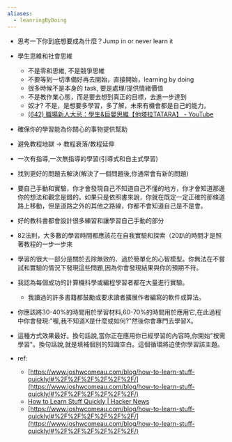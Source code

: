 ```yaml
---
aliases:
  - leanringByDoing
---
```


- 思考一下你到底想要成為什麼？Jump in or never learn it





- 學生思維和社會思維
	- 不是零和思維, 不是競爭思維
	- 不要等到一切準備好再去開始，直接開始，learning by doing
	- 很多時候不是本身的 task, 要是處理/提供情緒價值
	- 不是教作業心態，而是要去想到真正的目標，去進一步達到
	- 奴才?  不是，是想要多學習，多了解，未來有機會都是自己的能力。
	- [(642) 職場新人大忌：學生&巨嬰思維【他塔拉TATARA】 - YouTube](https://www.youtube.com/watch?v=ugJsmxCxS5s)


- 確保你的學習能為你關心的事物提供幫助
- 避免教程地獄 -> 教程衰落/教程延伸
- 一次有指導,一次無指導的學習(引導式和自主式學習)
- 找到更好的問題去解決(解決了一個問題後,你通常會有新的問題)
- 要自己手動和實驗，你才會發現自己不知道自己不懂的地方，你才會知道那邊你的想法和觀念是錯的。如果只是依照書來說，你就在既定一定正確的那條道路上移動，但是道路之外的其他之路線，你都不會知道自己是不是會。
- 好的教科書都會設計很多練習和讓學習自己手動的部分
- 82法則，大多數的學習時間都應該花在自我實驗和探索（20趴的時間才是照著教程的一步一步來
- 學習的很大一部分是關於去除無效的、過於簡單化的心智模型。你無法在不嘗試和實驗的情況下發現這些問題,因為你會發現結果與你的預期不符。
- 我認為每個成功的計算機科學或編程學習者都在大量進行實驗。
	- 我讀過的許多書籍都鼓勵或要求讀者擴展作者編寫的軟件或算法。
- 你應該將30-40%的時間用於學習材料,60-70%的時間用於應用它,在此過程中你會發現:"喔,我不知道X是什麼或如何?"然後你會專門去學習X。
- 這種方式效果最好。換句話說,當你正在應用你已經學習的內容時,你開始"按需學習"。換句話說,就是填補個別的知識空白。這個循環將迫使你學習該主題。
- ref:
	- [https://www.joshwcomeau.com/blog/how-to-learn-stuff-quickly/#%2F%2F%2F%2F%2F%2F/](https://www.joshwcomeau.com/blog/how-to-learn-stuff-quickly/#%2F%2F%2F%2F%2F%2F/)
	- [How to Learn Stuff Quickly | Hacker News](https://news.ycombinator.com/item?id=29116026)
	- [https://www.joshwcomeau.com/blog/how-to-learn-stuff-quickly/#%2F%2F%2F%2F%2F%2F/](https://www.joshwcomeau.com/blog/how-to-learn-stuff-quickly/#%2F%2F%2F%2F%2F%2F/)
